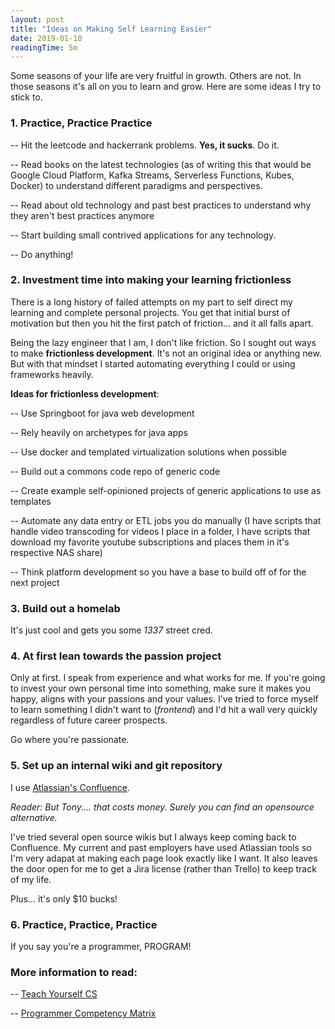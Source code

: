 ```yaml
---
layout: post
title: "Ideas on Making Self Learning Easier"
date: 2019-01-10
readingTime: 5m
---
```


Some seasons of your life are very fruitful in growth. Others are not. In those seasons it's all on you to learn and grow. Here are some ideas I try to stick to.

### 1. Practice, Practice Practice

-- Hit the leetcode and hackerrank problems. **Yes, it sucks**. Do it.

-- Read books on the latest technologies (as of writing this that would be Google Cloud Platform, Kafka Streams, Serverless Functions, Kubes, Docker) to understand different paradigms and perspectives. 

-- Read about old technology and past best practices to understand why they aren't best practices anymore

-- Start building small contrived applications for any technology.

-- Do anything!

### 2. Investment time into making your learning frictionless

There is a long history of failed attempts on my part to self direct my learning and complete personal projects. You get that initial burst of motivation but then you hit the first patch of friction... and it all falls apart.

Being the lazy engineer that I am, I don't like friction. So I sought out ways to make **frictionless development**. It's not an original idea or anything new. But with that mindset I started automating everything I could or using frameworks heavily.

**Ideas for frictionless development**:

-- Use Springboot for java web development

-- Rely heavily on archetypes for java apps

-- Use docker and templated virtualization solutions when possible

-- Build out a commons code repo of generic code

-- Create example self-opinioned projects of generic applications to use as templates

-- Automate any data entry or ETL jobs you do manually (I have scripts that handle video transcoding for videos I place in a folder, I have scripts that download my favorite youtube subscriptions and places them in it's respective NAS share)

-- Think platform development so you have a base to build off of for the next project

### 3. Build out a homelab

It's just cool and gets you some *1337* street cred.

### 4. At first lean towards the passion project

Only at first. I speak from experience and what works for me. If you're going to invest your own personal time into something, make sure it makes you happy, aligns with your passions and your values. I've tried to force myself to learn something I didn't want to (*frontend*) and I'd hit a wall very quickly regardless of future career prospects.

Go where you're passionate.

### 5. Set up an internal wiki and git repository

I use [Atlassian's Confluence](https://www.atlassian.com/software/confluence).

*Reader: But Tony.... that costs money. Surely you can find an opensource alternative.*

I've tried several open source wikis but I always keep coming back to Confluence. My current and past employers have used Atlassian tools so I'm very adapat at making each page look exactly like I want. It also leaves the door open for me to get a Jira license (rather than Trello) to keep track of my life.

Plus... it's only $10 bucks!

### 6. Practice, Practice, Practice  

If you say you're a programmer, PROGRAM!

### More information to read:

-- [Teach Yourself CS](https://teachyourselfcs.com/)

-- [Programmer Competency Matrix](https://sijinjoseph.com/programmer-competency-matrix/)